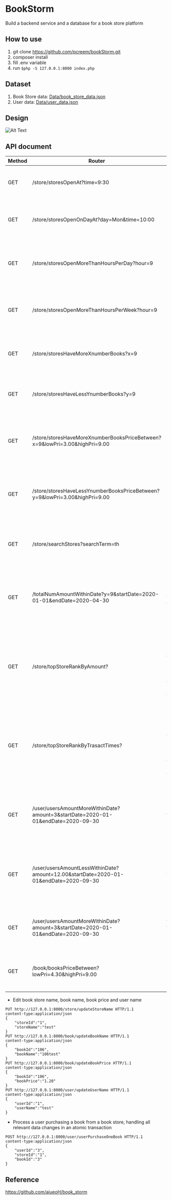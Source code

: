 # BookStorm
Build a backend service and a database for a book store platform

## How to use
1. git clone https://github.com/pcreem/bookStorm.git
2. composer install 
3. fill .env variable
4. run 
```$php -S 127.0.0.1:8000 index.php```

## Dataset
1. Book Store data: [Data/book_store_data.json](Data/book_store_data.json)
2. User data: [Data/user_data.json](Data/user_data.json)

## Design
![Alt Text](https://dev-to-uploads.s3.amazonaws.com/uploads/articles/kljwmcjweedrcm4605qw.png)

## API document

| Method | Router | Description |
| ------------- |-------------|-------------|
| GET | /store/storesOpenAt?time=9:30     | List all book stores that are open at a certain datetime |    
| GET | /store/storesOpenOnDayAt?day=Mon&time=10:00 | List all book stores that are open on a day of the week, at a certain time | 
|GET| /store/storesOpenMoreThanHoursPerDay?hour=9|List all book stores that are open for more or less than x hours per day|
|GET| /store/storesOpenMoreThanHoursPerWeek?hour=9|List all book stores that are open for more or less than x hours per week|
|GET| /store/storesHaveMoreXnumberBooks?x=9 |List all book stores that have more or less than x number of books|
|GET| /store/storesHaveLessYnumberBooks?y=9|List all book stores that have more or less than x number of books|
|GET| /store/storesHaveMoreXnumberBooksPriceBetween?x=9&lowPri=3.00&highPri=9.00|List all book stores that have more or less than x number of books within a price range|
|GET| /store/storesHaveLessYnumberBooksPriceBetween?y=9&lowPri=3.00&highPri=9.00|List all book stores that have more or less than x number of books within a price range|
|GET| /store/searchStores?searchTerm=th|Search for book stores or books by name, ranked by relevance to search term|
|GET| /totalNumAmountWithinDate?y=9&startDate=2020-01-01&endDate=2020-04-30|The total number and dollar value of transactions that happened within a date range| 
|GET| /store/topStoreRankByAmount?|The most popular book stores by transaction volume, either by number of transactions or transaction dollar value|
|GET| /store/topStoreRankByTrasactTimes?|The most popular book stores by transaction volume, either by number of transactions or transaction dollar value|
|GET| /user/usersAmountMoreWithinDate?amount=3&startDate=2020-01-01&endDate=2020-09-30|Total number of users who made transactions above or below $v within a date range|
|GET| /user/usersAmountLessWithinDate?amount=12.00&startDate=2020-01-01&endDate=2020-09-30 |Total number of users who made transactions above or below $v within a date range|
|GET| /user/usersAmountMoreWithinDate?amount=3&startDate=2020-01-01&endDate=2020-09-30 |The top x users by total transaction amount within a date range |
|GET| /book/booksPriceBetween?lowPri=4.30&highPri=9.00|List all books that are within a price range, sorted by price |

* Edit book store name, book name, book price and user name
```
PUT http://127.0.0.1:8000/store/updateStoreName HTTP/1.1
content-type:application/json
{
    "storeId":"1", 
    "storeName":"test"
}
PUT http://127.0.0.1:8000/book/updateBookName HTTP/1.1
content-type:application/json
{
    "bookId":"106", 
    "bookName":"106test"
}
PUT http://127.0.0.1:8000/book/updateBookPrice HTTP/1.1
content-type:application/json
{
    "bookId":"106", 
    "bookPrice":"1.20"
}
PUT http://127.0.0.1:8000/user/updateUserName HTTP/1.1
content-type:application/json
{
    "userId":"1", 
    "userName":"test"
}
```

* Process a user purchasing a book from a book store, handling all relevant data changes in an atomic transaction
```
POST http://127.0.0.1:8000/user/userPurchaseOneBook HTTP/1.1
content-type:application/json
{
    "userId":"3", 
    "storeId":"1",
    "bookId":"3"
}
```

## Reference
https://github.com/aiueoH/book_storm
